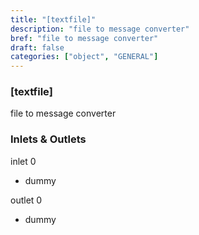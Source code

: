 ```yaml
---
title: "[textfile]"
description: "file to message converter"
bref: "file to message converter"
draft: false
categories: ["object", "GENERAL"]
---
```


### [textfile]

file to message converter

### Inlets & Outlets

inlet 0

 - dummy

outlet 0

 - dummy
 
